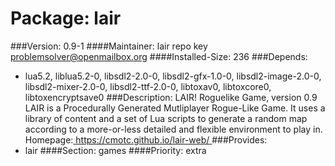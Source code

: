 Package: lair 
============= 

###Version: 0.9-1
####Maintainer: lair repo key problemsolver@openmailbox.org
####Installed-Size: 236
###Depends:
  * lua5.2, liblua5.2-0, libsdl2-2.0-0, libsdl2-gfx-1.0-0, libsdl2-image-2.0-0, libsdl2-mixer-2.0-0, libsdl2-ttf-2.0-0, libtoxav0, libtoxcore0, libtoxencryptsave0
###Description:
 LAIR! Roguelike Game, version 0.9
LAIR is a Procedurally Generated Mutliplayer Rogue-Like Game.
It uses a library of content and a set of Lua scripts to
generate a random map according to a more-or-less detailed and
flexible environment to play in.
Homepage:[ https://cmotc.github.io/lair-web/ ](https://cmotc.github.io/lair-web/)
###Provides:
  * lair
####Section: games
####Priority: extra
